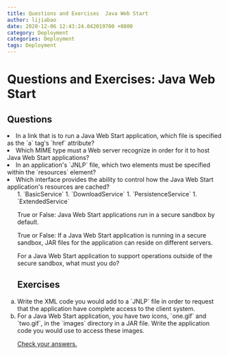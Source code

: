 ```yaml
---
title: Questions and Exercises  Java Web Start
author: lijiabao
date: 2020-12-06 12:43:24.042019700 +0800
category: Deployment
categories: Deployment
tags: Deployment
---
```


# Questions and Exercises: Java Web Start

## Questions

<li>
In a link that is to run a Java Web Start application, which file is specified as the `a` tag's `href` attribute?
</li>
<li>
Which MIME type must a Web server recognize in order for it to host Java Web Start applications?
</li>
<li>
In an application's `JNLP` file, which two elements must be specified within the `resources` element?
</li>
<li>
Which interface provides the ability to control how the Java Web Start application's resources are cached?
<ol type="a">
1. `BasicService`
1. `DownloadService`
1. `PersistenceService`
1. `ExtendedService`

True or False: Java Web Start applications run in a secure sandbox by default.

True or False: If a Java Web Start application is running in a secure sandbox, JAR files for the application can reside on different servers.

For a Java Web Start application to support operations outside of the secure sandbox, what must you do?

## Exercises

<li>
Write the XML code you would add to a `JNLP` file in order to request that the application have complete access to the client system.
</li>
<li>
For a Java Web Start application, you have two icons, `one.gif` and `two.gif`, in the `images` directory in a JAR file. Write the application code you would use to access these images.
</li>


[Check your answers.](answers.html)
